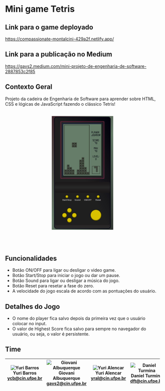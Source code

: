 # Mini game Tetris

## Link para o game deployado
https://compassionate-montalcini-429a2f.netlify.app/

## Link para a publicação no Medium
https://gavs2.medium.com/mini-projeto-de-engenharia-de-software-2887853c2f85
## Contexto Geral
Projeto da cadeira de Engenharia de Software para aprender sobre HTML, CSS e lógicas de JavaScript fazendo o clássico Tetris!
<br></br>
<p align="center">
  <img src="./gameImage.jpg" width="200">
</p>
<br></br>

## Funcionalidades
 - Botão ON/OFF para ligar ou desligar o video game.
 - Botão Start/Stop para iniciar o jogo ou dar um pause.
 - Botão Sound para ligar ou desligar a música do jogo.
 - Botão Reset para resetar a fase do zero.
 - A velocidade do jogo escala de acordo com as pontuações do usuário.

## Detalhes do Jogo
- O nome do player fica salvo depois da primeira vez que o usuário colocar no input.
- O valor de Highest Score fica salvo para sempre no navegador do usuário, ou seja, o valor é persistente.
## Time

| <img src="https://avatars.githubusercontent.com/u/50000444?v=4" width="100px;" alt="Yuri Barros"/><br>Yuri Barros<br><ycb@cin.ufpe.br>|<img src="https://avatars.githubusercontent.com/u/51493065?v=4" width="100px;" alt="Giovani Albuquerque"/> <br>Giovani Albuquerque<br><gavs2@cin.ufpe.br>|<img src="https://avatars.githubusercontent.com/u/54999186?v=4" width="100px;" alt="Yuri Alencar"/> <br>Yuri Alencar<br><yral@cin.ufpe.br>|<img src="https://avatars.githubusercontent.com/u/54449053?v=4" width="100px;" alt="Daniel Turmina"/> <br>Daniel Turmina<br><dft@cin.ufpe.br> |<img src="https://avatars.githubusercontent.com/u/23541859?v=4" width="100px;" alt="Victor Barros"/> <br>Victor Barros<br><vbmn@cin.ufpe.br>|
|-|-|-|-|-|